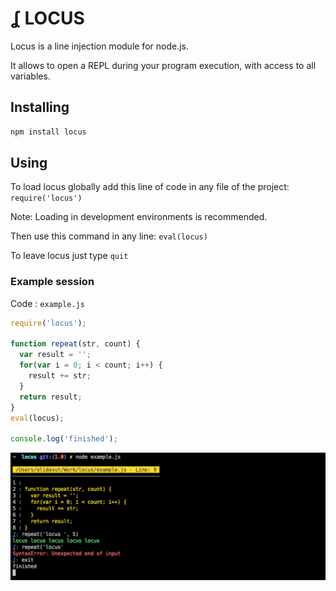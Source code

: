 ʆ LOCUS
=======

Locus is a line injection module for node.js.

It allows to open a REPL during your program execution, with access to all variables.

## Installing

```bash
npm install locus
```

## Using
To load locus globally add this line of code in any file of the project: ``` require('locus') ```

Note: Loading in development environments is recommended.

Then use this command in any line: ``` eval(locus) ```

To leave locus just type ``` quit ```

### Example session

Code : `example.js`

```javascript
require('locus');

function repeat(str, count) {
  var result = '';
  for(var i = 0; i < count; i++) {
    result += str;
  }
  return result;
}
eval(locus);

console.log('finished');
```

![example.png](example.png)
